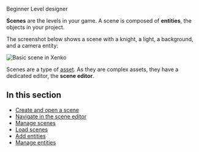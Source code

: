 <span class="label label-doc-level">Beginner</span>
<span class="label label-doc-audience">Level designer</span>

**Scenes** are the levels in your game. A scene is composed of **entities**, the objects in your project.

The screenshot below shows a scene with a knight, a light, a background, and a camera entity:

![Basic scene in Xenko](../get-started/media/scene-creation-basic-scene-in-xenko.png)

Scenes are a type of [asset](/assets.md). As they are complex assets, they have a dedicated editor, the **scene editor**.

## In this section

* [Create and open a scene](create-a-scene.md)
* [Navigate in the scene editor](navigate-in-the-scene-editor.md)
* [Manage scenes](manage-scenes.md)
* [Load scenes](load-scenes.md)
* [Add entities](add-entities.md)
* [Manage entities](manage-entities.md)

